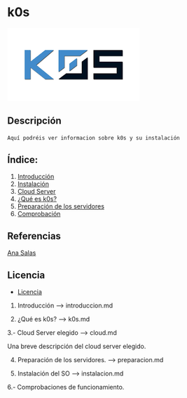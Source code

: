# k0s
![logoLinux](https://github.com/anasalasro/k0s/blob/main/imagenes/k0s.png)
## Descripción
``` ruby
Aquí podréis ver informacion sobre k0s y su instalación
```
## Índice:
1. [ Introducción ](https://github.com/anasalasro/docker-portainer/blob/main/introduccion.md)  
2. [ Instalación ](https://github.com/anasalasro/docker-portainer/blob/main/instalacion.md)  
3. [ Cloud Server ](https://github.com/anasalasro/docker-portainer/blob/main/paneldecontrol.md)  
4. [ ¿Qué es k0s? ](https://github.com/anasalasro/docker-portainer/blob/main/webpersonalizada.md)
5. [ Preparación de los servidores ](https://github.com/anasalasro/docker-portainer/blob/main/conclusion.md)
6. [ Comprobación ](https://github.com/anasalasro/docker-portainer/blob/main/conclusion.md)
## Referencias
[Ana Salas](fprodrigocaro.org)
## Licencia
- [Licencia](https://github.com/anasalasro/docker-portainer/blob/main/imagenes/by-sa.png) 

1. Introducción --> introduccion.md

2. ¿Qué es k0s?  --> k0s.md

3.- Cloud Server elegido --> cloud.md

Una breve descripción del cloud server elegido.

4. Preparación de los servidores. --> preparacion.md

5. Instalación del SO --> instalacion.md

6.- Comprobaciones de funcionamiento.

